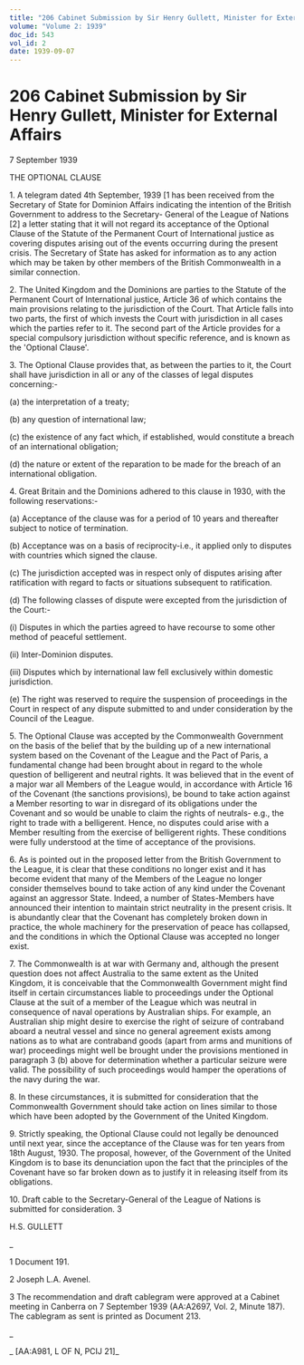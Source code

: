 ```yaml
---
title: "206 Cabinet Submission by Sir Henry Gullett, Minister for External Affairs"
volume: "Volume 2: 1939"
doc_id: 543
vol_id: 2
date: 1939-09-07
---
```


# 206 Cabinet Submission by Sir Henry Gullett, Minister for External Affairs

7 September 1939

THE OPTIONAL CLAUSE

1\. A telegram dated 4th September, 1939 [1 has been received from the Secretary of State for Dominion Affairs indicating the intention of the British Government to address to the Secretary- General of the League of Nations [2] a letter stating that it will not regard its acceptance of the Optional Clause of the Statute of the Permanent Court of International justice as covering disputes arising out of the events occurring during the present crisis. The Secretary of State has asked for information as to any action which may be taken by other members of the British Commonwealth in a similar connection.

2\. The United Kingdom and the Dominions are parties to the Statute of the Permanent Court of International justice, Article 36 of which contains the main provisions relating to the jurisdiction of the Court. That Article falls into two parts, the first of which invests the Court with jurisdiction in all cases which the parties refer to it. The second part of the Article provides for a special compulsory jurisdiction without specific reference, and is known as the 'Optional Clause'.

3\. The Optional Clause provides that, as between the parties to it, the Court shall have jurisdiction in all or any of the classes of legal disputes concerning:-

(a) the interpretation of a treaty;

(b) any question of international law;

(c) the existence of any fact which, if established, would constitute a breach of an international obligation;

(d) the nature or extent of the reparation to be made for the breach of an international obligation.

4\. Great Britain and the Dominions adhered to this clause in 1930, with the following reservations:-

(a) Acceptance of the clause was for a period of 10 years and thereafter subject to notice of termination.

(b) Acceptance was on a basis of reciprocity-i.e., it applied only to disputes with countries which signed the clause.

(c) The jurisdiction accepted was in respect only of disputes arising after ratification with regard to facts or situations subsequent to ratification.

(d) The following classes of dispute were excepted from the jurisdiction of the Court:-

(i) Disputes in which the parties agreed to have recourse to some other method of peaceful settlement.

(ii) Inter-Dominion disputes.

(iii) Disputes which by international law fell exclusively within domestic jurisdiction.

(e) The right was reserved to require the suspension of proceedings in the Court in respect of any dispute submitted to and under consideration by the Council of the League.

5\. The Optional Clause was accepted by the Commonwealth Government on the basis of the belief that by the building up of a new international system based on the Covenant of the League and the Pact of Paris, a fundamental change had been brought about in regard to the whole question of belligerent and neutral rights. It was believed that in the event of a major war all Members of the League would, in accordance with Article 16 of the Covenant (the sanctions provisions), be bound to take action against a Member resorting to war in disregard of its obligations under the Covenant and so would be unable to claim the rights of neutrals- e.g., the right to trade with a belligerent. Hence, no disputes could arise with a Member resulting from the exercise of belligerent rights. These conditions were fully understood at the time of acceptance of the provisions.

6\. As is pointed out in the proposed letter from the British Government to the League, it is clear that these conditions no longer exist and it has become evident that many of the Members of the League no longer consider themselves bound to take action of any kind under the Covenant against an aggressor State. Indeed, a number of States-Members have announced their intention to maintain strict neutrality in the present crisis. It is abundantly clear that the Covenant has completely broken down in practice, the whole machinery for the preservation of peace has collapsed, and the conditions in which the Optional Clause was accepted no longer exist.

7\. The Commonwealth is at war with Germany and, although the present question does not affect Australia to the same extent as the United Kingdom, it is conceivable that the Commonwealth Government might find itself in certain circumstances liable to proceedings under the Optional Clause at the suit of a member of the League which was neutral in consequence of naval operations by Australian ships. For example, an Australian ship might desire to exercise the right of seizure of contraband aboard a neutral vessel and since no general agreement exists among nations as to what are contraband goods (apart from arms and munitions of war) proceedings might well be brought under the provisions mentioned in paragraph 3 (b) above for determination whether a particular seizure were valid. The possibility of such proceedings would hamper the operations of the navy during the war.

8\. In these circumstances, it is submitted for consideration that the Commonwealth Government should take action on lines similar to those which have been adopted by the Government of the United Kingdom.

9\. Strictly speaking, the Optional Clause could not legally be denounced until next year, since the acceptance of the Clause was for ten years from 18th August, 1930. The proposal, however, of the Government of the United Kingdom is to base its denunciation upon the fact that the principles of the Covenant have so far broken down as to justify it in releasing itself from its obligations.

10\. Draft cable to the Secretary-General of the League of Nations is submitted for consideration. 3

H.S. GULLETT

_

1 Document 191.

2 Joseph L.A. Avenel.

3 The recommendation and draft cablegram were approved at a Cabinet meeting in Canberra on 7 September 1939 (AA:A2697, Vol. 2, Minute 187). The cablegram as sent is printed as Document 213.

_

_ [AA:A981, L OF N, PCIJ 21]_
